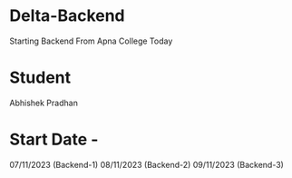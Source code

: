 # Delta-Backend

Starting Backend From Apna College Today

# Student

Abhishek Pradhan

# Start Date -

07/11/2023 (Backend-1)
08/11/2023 (Backend-2)
09/11/2023 (Backend-3)

